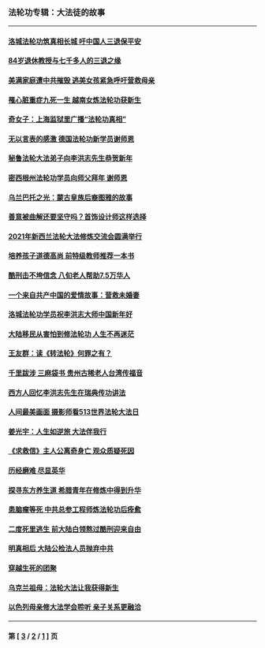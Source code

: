 ### 法轮功专辑：大法徒的故事
---
#### [洛城法轮功筑真相长城 吁中国人三退保平安](../../pages/nf1147481/n13892471.md?03070430) 
#### [84岁退休教授与七千多人的三退之缘](../../pages/nf1147481/n13796650.md?03070430) 
#### [美满家庭遭中共摧毁 逃美女孩紧急呼吁营救母亲](../../pages/nf1147481/n13792859.md?03070430) 
#### [罹心脏重症九死一生 越南女炼法轮功获新生](../../pages/nf1147481/n13732766.md?03070430) 
#### [奇女子：上海监狱里广播“法轮功真相”](../../pages/nf1147481/n13726443.md?03070430) 
#### [无以言表的感激 德国法轮功新学员谢师恩](../../pages/nf1147481/n13543790.md?03070430) 
#### [秘鲁法轮大法弟子向李洪志先生恭贺新年](../../pages/nf1147481/n13540182.md?03070430) 
#### [密西根州法轮功学员向师父拜年 谢师恩](../../pages/nf1147481/n13538183.md?03070430) 
#### [乌兰巴托之光：蒙古皇族后裔图雅的故事](../../pages/nf1147481/n13155759.md?03070430) 
#### [善意被曲解还要坚守吗？首饰设计师这样选择](../../pages/nf1147481/n13077575.md?03070430) 
#### [2021年新西兰法轮大法修炼交流会圆满举行](../../pages/nf1147481/n13033149.md?03070430) 
#### [培养孩子道德高尚 前特级教师推荐一本书](../../pages/nf1147481/n12938640.md?03070430) 
#### [酷刑击不垮信念 八旬老人帮助7.5万华人](../../pages/nf1147481/n12880712.md?03070430) 
#### [一个来自共产中国的爱情故事：营救未婚妻](../../pages/nf1147481/n12778386.md?03070430) 
#### [洛城法轮功学员祝李洪志大师中国新年好](../../pages/nf1147481/n12724685.md?03070430) 
#### [大陆移民从害怕到修法轮功 人生不再迷茫](../../pages/nf1147481/n12414325.md?03070430) 
#### [王友群：读《转法轮》何罪之有？](../../pages/nf1147481/n12408647.md?03070430) 
#### [千里跋涉 三麻袋书 贵州古稀老人台湾传福音](../../pages/nf1147481/n12198750.md?03070430) 
#### [西方人回忆李洪志先生在瑞典传功讲法](../../pages/nf1147481/n12099607.md?03070430) 
#### [人间最美画面 摄影师看513世界法轮大法日](../../pages/nf1147481/n12094118.md?03070430) 
#### [姜光宇：人生如逆旅 大法伴我行](../../pages/nf1147481/n12088664.md?03070430) 
#### [《求救信》主人公离奇身亡 观众质疑死因](../../pages/nf1147481/n11845215.md?03070430) 
#### [历经磨难 尽显英华](../../pages/nf1147481/n11723297.md?03070430) 
#### [探寻东方养生道 希腊青年在修炼中得到升华](../../pages/nf1147481/n11494502.md?03070430) 
#### [患脑瘤等死 中共总参工程师炼法轮功后痊愈](../../pages/nf1147481/n11466682.md?03070430) 
#### [二度死里逃生 前大陆白领熬过酷刑迎来自由](../../pages/nf1147481/n11368594.md?03070430) 
#### [明真相后 大陆公检法人员抛弃中共](../../pages/nf1147481/n11358618.md?03070430) 
#### [穿越生死的团聚](../../pages/nf1147481/n11258922.md?03070430) 
#### [乌克兰祖母：法轮大法让我获得新生](../../pages/nf1147481/n11269457.md?03070430) 
#### [以色列母亲修大法学会聆听 亲子关系更融洽](../../pages/nf1147481/n11268195.md?03070430) 

---
#### 第 [ [3](./3.md?03070430) / [2](./2.md?03070430) / [1](./1.md?03070430) ] 页
